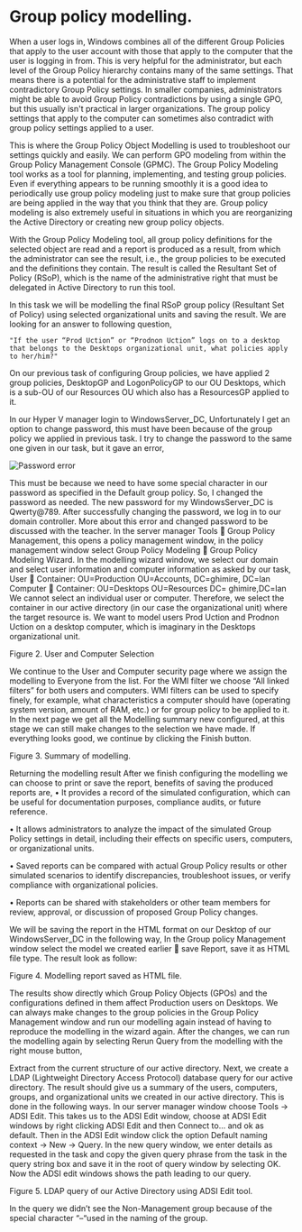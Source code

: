 # Group policy modelling.

When a user logs in, Windows combines all of the different Group Policies that apply to the user account with those that apply to the computer that the user is logging in from. This is very helpful for the administrator, but each level of the Group Policy hierarchy contains many of the same settings. That means there is a potential for the administrative staff to implement contradictory Group Policy settings. In smaller companies, administrators might be able to avoid Group Policy contradictions by using a single GPO, but this usually isn't practical in larger organizations. The group policy settings that apply to the computer can sometimes also contradict with group policy settings applied to a user.

This is where the Group Policy Object Modelling is used to troubleshoot our settings quickly and easily. We can perform GPO modeling from within the Group Policy Management Console (GPMC). The Group Policy Modeling tool works as a tool for planning, implementing, and testing group policies. Even if everything appears to be running smoothly it is a good idea to periodically use group policy modeling just to make sure that group policies are being applied in the way that you think that they are. Group policy modeling is also extremely useful in situations in which you are reorganizing the Active Directory or creating new group policy objects.

With the Group Policy Modeling tool, all group policy definitions for the selected object are read and a report is produced as a result, from which the administrator can see the result, i.e., the group policies to be executed and the definitions they contain. The result is called the Resultant Set of Policy (RSoP), which is the name of the administrative right that must be delegated in Active Directory to run this tool.

In this task we will be modelling the final RSoP group policy (Resultant Set of Policy) using selected organizational units and saving the result. We are looking for an answer to following question,

    "If the user “Prod Uction” or “Prodnon Uction” logs on to a desktop that belongs to the Desktops organizational unit, what policies apply to her/him?"
    
On our previous task of configuring Group policies, we have applied 2 group policies, DesktopGP and LogonPolicyGP to our OU Desktops, which is a sub-OU of our Resources OU which also has a ResourcesGP applied to it.

In our Hyper V manager login to WindowsServer_DC, Unfortunately I get an option to change password, this must have been because of the group policy we applied in previous task. I try to change the password to the same one given in our task, but it gave an error,
 
![Password error](https://github.com/user-attachments/assets/08711cca-3f1e-47e3-a112-38275f583722)

This must be because we need to have some special character in our password as specified in the Default group policy. So, I changed the password as needed. The new password for my WindowsServer_DC is Qwerty@789. After successfully changing the password, we log in to our domain controller. 
More about this error and changed password to be discussed with the teacher.
In the server manager Tools  Group Policy Management, this opens a policy management window, in the policy management window select Group Policy Modeling  Group Policy Modeling Wizard. 
In the modelling wizard window, we select our domain and select user information and computer information as asked by our task,
User  Container: OU=Production OU=Accounts, DC=ghimire, DC=lan
Computer  Container: OU=Desktops OU=Resources DC= ghimire,DC=lan
We cannot select an individual user or computer. Therefore, we select the container in our active directory (in our case the organizational unit) where the target resource is. We want to model users Prod Uction and Prodnon Uction on a desktop computer, which is imaginary in the Desktops organizational unit.
 
Figure 2. User and Computer Selection

We continue to the User and Computer security page where we assign the modelling to Everyone from the list. For the WMI filter we choose “All linked filters” for both users and computers. WMI filters can be used to specify finely, for example, what characteristics a computer should have (operating system version, amount of RAM, etc.) or for group policy to be applied to it.
In the next page we get all the Modelling summary new configured, at this stage we can still make changes to the selection we have made. If everything looks good, we continue by clicking the Finish button.
 
Figure 3. Summary of modelling.

Returning the modelling result
After we finish configuring the modelling we can choose to print or save the report, benefits of saving the produced reports are,
•	It provides a record of the simulated configuration, which can be useful for documentation purposes, compliance audits, or future reference.

•	It allows administrators to analyze the impact of the simulated Group Policy settings in detail, including their effects on specific users, computers, or organizational units.

•	Saved reports can be compared with actual Group Policy results or other simulated scenarios to identify discrepancies, troubleshoot issues, or verify compliance with organizational policies.

•	Reports can be shared with stakeholders or other team members for review, approval, or discussion of proposed Group Policy changes.

We will be saving the report in the HTML format on our Desktop of our WindowsServer_DC in the following way,
In the Group policy Management window select the model we created earlier  save Report, save it as HTML file type. The result look as follow:
 
Figure 4. Modelling report saved as HTML file.

The results show directly which Group Policy Objects (GPOs) and the configurations defined in them affect Production users on Desktops.
We can always make changes to the group policies in the Group Policy Management window and run our modelling again instead of having to reproduce the modelling in the wizard again. After the changes, we can run the modelling again by selecting Rerun Query from the modelling with the right mouse button,

Extract from the current structure of our active directory.
Next, we create a LDAP (Lightweight Directory Access Protocol) database query for our active directory. The result should give us a summary of the users, computers, groups, and organizational units we created in our active directory. This is done in the following ways. 
In our server manager window choose Tools → ADSI Edit. This takes us to the ADSI Edit window, choose at ADSI Edit windows by right clicking ADSI Edit and then Connect to... and ok as default. Then in the ADSI Edit window click the option Default naming context → New → Query.
In the new query window, we enter details as requested in the task and copy the given query phrase from the task in the query string box and save it in the root of query window by selecting OK. Now the ADSI edit windows shows the path leading to our query.
 
Figure 5. LDAP query of our Active Directory using ADSI Edit tool.

In the query we didn’t see the Non-Management group because of the special character “–“used in the naming of the group.

